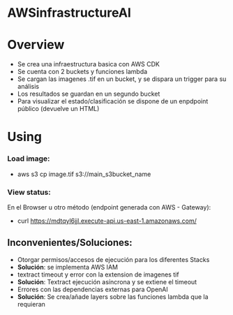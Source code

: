 # AWSinfrastructureAI

# Overview
- Se crea una infraestructura basica con AWS CDK 
- Se cuenta con 2 buckets y funciones lambda 
- Se cargan las imagenes .tif en un bucket, y se dispara un trigger para su análisis
- Los resultados se guardan en un segundo bucket
- Para visualizar el estado/clasificación se dispone de un enpdpoint público (devuelve un HTML)

# Using
### Load image:
- aws s3 cp image.tif s3://main_s3bucket_name

### View status:
En el Browser u otro método (endpoint generada con AWS - Gateway):

- curl https://mdtqyl6jjl.execute-api.us-east-1.amazonaws.com/

## Inconvenientes/Soluciones:
- Otorgar permisos/accesos de ejecución para los diferentes Stacks
- __Solución__: se implementa AWS IAM
- textract timeout y error con la extension de imagenes tif
- __Solución__: Textract ejecución asíncrona y se extiene el timeout 
- Errores con las dependencias externas para OpenAI
- __Solución__: Se crea/añade layers sobre las funciones lambda que la requieran